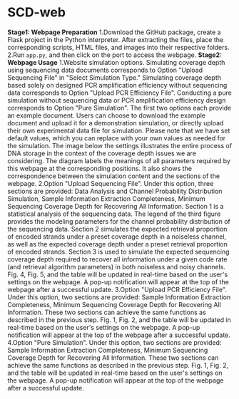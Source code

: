 # SCD-web
**Stage1: Webpage Preparation**
1.Download the GitHub package, create a Flask project in the Python interpreter. After extracting the files, place the corresponding scripts, HTML files, and images into their respective folders.
2.Run `app.py`, and then click on the port to access the webpage.
**Stage2: Webpage Usage**
1.Website simulation options. Simulating coverage depth using sequencing data documents corresponds to Option "Upload Sequencing File" in "Select Simulation Type." Simulating coverage depth based solely on designed PCR amplification efficiency without sequencing data corresponds to Option "Upload PCR Efficiency File". Conducting a pure simulation without sequencing data or PCR amplification efficiency design corresponds to Option "Pure Simulation". The first two options each provide an example document. Users can choose to download the example document and upload it for a demonstration simulation, or directly upload their own experimental data file for simulation. Please note that we have set default values, which you can replace with your own values as needed for the simulation. The image below the settings illustrates the entire process of DNA storage in the context of the coverage depth issues we are considering. The diagram labels the meanings of all parameters required by this webpage at the corresponding positions. It also shows the correspondence between the simulation content and the sections of the webpage.
2.Option "Upload Sequencing File". Under this option, three sections are provided: Data Analysis and Channel Probability Distribution Simulation, Sample Information Extraction Completeness, Minimum Sequencing Coverage Depth for Recovering All Information. Section 1 is a statistical analysis of the sequencing data. The legend of the third figure provides the modeling parameters for the channel probability distribution of the sequencing data. Section 2 simulates the expected retrieval proportion of encoded strands under a preset coverage depth in a noiseless channel, as well as the expected coverage depth under a preset retrieval proportion of encoded strands. Section 3 is used to simulate the expected sequencing coverage depth required to recover all information under a given code rate (and retrieval algorithm parameters) in both noiseless and noisy channels. Fig. 4, Fig. 5, and the table will be updated in real-time based on the user's settings on the webpage. A pop-up notification will appear at the top of the webpage after a successful update.
3.Option "Upload PCR Efficiency File". Under this option, two sections are provided: Sample Information Extraction Completeness, Minimum Sequencing Coverage Depth for Recovering All Information. These two sections can achieve the same functions as described in the previous step. Fig. 1, Fig. 2, and the table will be updated in real-time based on the user's settings on the webpage. A pop-up notification will appear at the top of the webpage after a successful update.
4.Option "Pure Simulation". Under this option, two sections are provided: Sample Information Extraction Completeness, Minimum Sequencing Coverage Depth for Recovering All Information. These two sections can achieve the same functions as described in the previous step. Fig. 1, Fig. 2, and the table will be updated in real-time based on the user's settings on the webpage. A pop-up notification will appear at the top of the webpage after a successful update.
